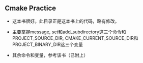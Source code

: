 ## Cmake Practice

* 这本书很好。此目录正是这本书上的代码，略有修改。 

* 主要掌握message, set和add_subdirectory这三个命令和     PROJECT_SOURCE_DIR, CMAKE_CURRENT_SOURCE_DIR和PROJECT_BINARY_DIR这三个变量

* 其余命令和变量，参考该书（已附上）
